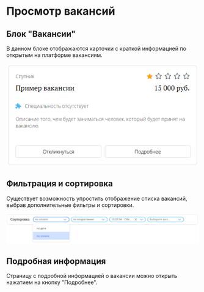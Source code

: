 # Просмотр вакансий


## Блок "Вакансии"

В данном блоке отображаются карточки с краткой информацией по открытым на платформе вакансиям.

![Блок вакансии.png](../files/Блок%20вакансии.png)

## Фильтрация и сортировка

Существует возможность упростить отображение списка вакансий, выбрав дополнительные фильтры и сортировки.

![Сортировка и фильтрация в вакансиях.png](../files/Сортировка%20и%20фильтрация%20в%20вакансиях.png)

## Подробная информация

Страницу с подробной информацией о вакансии можно открыть нажатием на кнопку "Подробнее".

